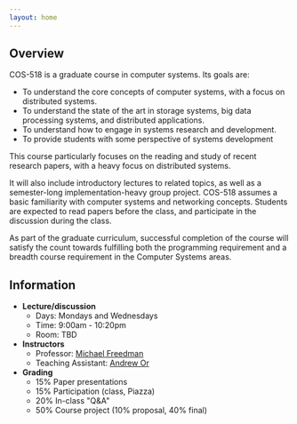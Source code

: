 ```yaml
---
layout: home
---
```


## Overview

COS-518 is a graduate course in computer systems. Its goals are:

- To understand the core concepts of computer systems, with a focus on distributed systems.
- To understand the state of the art in storage systems, big data processing systems, and distributed applications.
- To understand how to engage in systems research and development.
- To provide students with some perspective of systems development

This course particularly focuses on the reading and study of recent research papers, with a heavy focus on distributed systems.

It will also include introductory lectures to related topics, as well as a semester-long implementation-heavy group project.  COS-518 assumes a basic familiarity with computer systems and networking concepts.  Students are expected to read papers before the class, and participate in the discussion during the class.

As part of the graduate curriculum, successful completion of the course will satisfy the count towards fulfilling both the programming requirement and a breadth course requirement in the Computer Systems areas.

## Information
- **Lecture/discussion**
  - Days: Mondays and Wednesdays
  - Time: 9:00am - 10:20pm
  - Room: TBD
- **Instructors**
  - Professor: [Michael Freedman](http://www.cs.princeton.edu/~mfreed/)
  - Teaching Assistant: [Andrew Or](http://www.cs.princeton.edu/~andrewor/)
- **Grading**
  - 15% Paper presentations
  - 15% Participation (class, Piazza)
  - 20% In-class "Q&A"
  - 50% Course project (10% proposal, 40% final)
